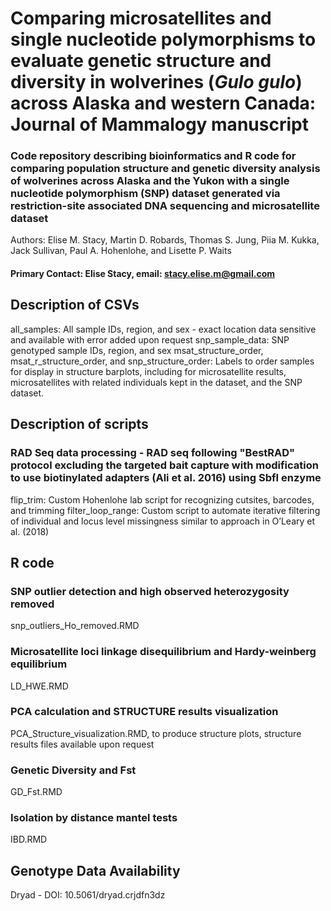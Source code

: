# Comparing microsatellites and single nucleotide polymorphisms to evaluate genetic structure and diversity in wolverines (*Gulo gulo*) across Alaska and western Canada: Journal of Mammalogy manuscript

### Code repository describing bioinformatics and R code for comparing population structure and genetic diversity analysis of wolverines across Alaska and the Yukon with a single nucleotide polymorphism (SNP) dataset generated via restriction-site associated DNA sequencing and microsatellite dataset
Authors: Elise M. Stacy, Martin D. Robards, Thomas S. Jung, Piia M. Kukka, Jack Sullivan, Paul A. Hohenlohe, and Lisette P. Waits

#### Primary Contact: Elise Stacy, email: stacy.elise.m@gmail.com

## Description of CSVs
all_samples: All sample IDs, region, and sex - exact location data sensitive and available with error added upon request
snp_sample_data: SNP genotyped sample IDs, region, and sex
msat_structure_order, msat_r_structure_order, and snp_structure_order: Labels to order samples for display in structure barplots, including for microsatellite results, microsatellites with related individuals kept in the dataset, and the SNP dataset. 

## Description of scripts
### RAD Seq data processing - RAD seq following "BestRAD" protocol excluding the targeted bait capture with modification to use biotinylated adapters (Ali et al. 2016) using SbfI enzyme
flip_trim: Custom Hohenlohe lab script for recognizing cutsites, barcodes, and trimming
filter_loop_range: Custom script to automate iterative filtering of individual and locus level missingness similar to approach in O’Leary et al. (2018) 

## R code
### SNP outlier detection and high observed heterozygosity removed
snp_outliers_Ho_removed.RMD
### Microsatellite loci linkage disequilibrium and Hardy-weinberg equilibrium
LD_HWE.RMD
### PCA calculation and STRUCTURE results visualization
PCA_Structure_visualization.RMD, to produce structure plots, structure results files available upon request
### Genetic Diversity and Fst
GD_Fst.RMD
### Isolation by distance mantel tests
IBD.RMD
## Genotype Data Availability
Dryad - DOI: 10.5061/dryad.crjdfn3dz
